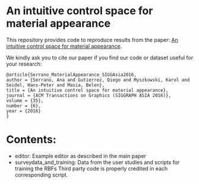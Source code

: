 # An intuitive control space for material appearance

This repository provides code to reproduce results from the paper: [An intuitive control space for material appearance](https://ana-serrano.github.io/projects/Material-Appearance.html).

We kindly ask you to cite our paper if you find our code or dataset useful for your research: 

```
@article{Serrano_MaterialAppearance_SIGGAsia2016, 
author = {Serrano, Ana and Gutierrez, Diego and Myszkowski, Karol and Seidel, Hans-Peter and Masia, Belen}, 
title = {An intuitive control space for material appearance}, 
journal = {ACM Transactions on Graphics (SIGGRAPH ASIA 2016)}, 
volume = {35}, 
number = {6}, 
year = {2016}
}
```

# Contents: 
- editor: Example editor as described in the main paper
- surveydata_and_training: Data from the user studies and scripts for training the RBFs
Third party code is properly credited in each corresponding script.